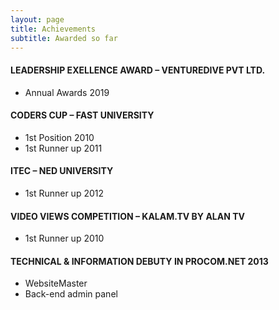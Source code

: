 ```yaml
---
layout: page
title: Achievements
subtitle: Awarded so far
---
```


#### LEADERSHIP EXELLENCE AWARD – VENTUREDIVE PVT LTD.
- Annual Awards 2019
#### CODERS CUP – FAST UNIVERSITY
- 1st Position 2010
- 1st Runner up 2011
#### ITEC – NED UNIVERSITY
- 1st Runner up 2012
#### VIDEO VIEWS COMPETITION – KALAM.TV BY ALAN TV
- 1st Runner up 2010
#### TECHNICAL & INFORMATION DEBUTY IN PROCOM.NET 2013
- WebsiteMaster
- Back-end admin panel
